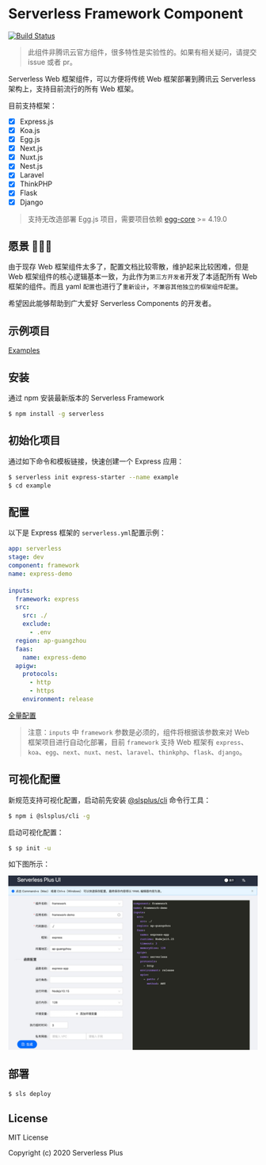# Serverless Framework Component

[![Build Status](https://github.com/serverless-plus/tencent-framework/workflows/Release/badge.svg?branch=master)](https://github.com/serverless-plus/tencent-framework/actions?query=workflow:Release+branch:master)

> 此组件非腾讯云官方组件，很多特性是实验性的。如果有相关疑问，请提交 issue 或者 pr。

Serverless Web 框架组件，可以方便将传统 Web 框架部署到腾讯云 Serverless 架构上，支持目前流行的所有 Web 框架。

目前支持框架：

- [x] Express.js
- [x] Koa.js
- [x] Egg.js
- [x] Next.js
- [x] Nuxt.js
- [x] Nest.js
- [x] Laravel
- [x] ThinkPHP
- [x] Flask
- [x] Django

> 支持无改造部署 Egg.js 项目，需要项目依赖 [egg-core](https://github.com/eggjs/egg-core) >= 4.19.0

## 愿景 🚀🚀🚀

由于现存 Web 框架组件太多了，配置文档比较零散，维护起来比较困难，但是 Web 框架组件的核心逻辑基本一致，为此作为`第三方开发者`开发了本适配所有 Web 框架的组件。而且 yaml `配置`也进行了`重新设计`，`不兼容其他独立的框架组件配置`。

希望因此能够帮助到广大爱好 Serverless Components 的开发者。

## 示例项目

[Examples](./examples)

## 安装

通过 npm 安装最新版本的 Serverless Framework

```bash
$ npm install -g serverless
```

## 初始化项目

通过如下命令和模板链接，快速创建一个 Express 应用：

```bash
$ serverless init express-starter --name example
$ cd example
```

## 配置

以下是 Express 框架的 `serverless.yml`配置示例：

```yml
app: serverless
stage: dev
component: framework
name: express-demo

inputs:
  framework: express
  src:
    src: ./
    exclude:
      - .env
  region: ap-guangzhou
  faas:
    name: express-demo
  apigw:
    protocols:
      - http
      - https
    environment: release
```

[全量配置](./docs/configure.md)

> 注意：`inputs` 中 `framework` 参数是必须的，组件将根据该参数来对 Web 框架项目进行自动化部署，目前 `framework` 支持 Web 框架有 `express`、`koa`、`egg`、`next`、`nuxt`、`nest`、`laravel`、`thinkphp`、`flask`、`django`。

## 可视化配置

新规范支持可视化配置，启动前先安装 [@slsplus/cli](https://github.com/serverless-plus/cli) 命令行工具：

```bash
$ npm i @slsplus/cli -g
```

启动可视化配置：

```bash
$ sp init -u
```

如下图所示：

![UI Config](./demo/ui-config.jpg)

## 部署

```bash
$ sls deploy
```

## License

MIT License

Copyright (c) 2020 Serverless Plus
